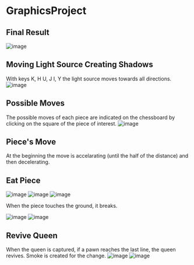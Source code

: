 # GraphicsProject

## Final Result 
![image](https://user-images.githubusercontent.com/93796754/202315586-82d7d718-0961-4e28-bea7-4587e5d0ec46.png)

## Moving Light Source Creating Shadows 
With keys K, H U, J I, Y the light source moves towards all directions.  
![image](https://user-images.githubusercontent.com/93796754/202315829-b8d1a5f4-341a-4171-9b93-ad995fb2f705.png)

## Possible Moves  
The possible moves of each piece are indicated on the chessboard by clicking on the square of the piece of interest. 
![image](https://user-images.githubusercontent.com/93796754/202316623-6e1a19f9-0e2d-4378-9687-c1f047933d6e.png)

## Piece's Move 
At the beginning the move is accelarating (until the half of the distance) and then decelerating. 

## Eat Piece 
![image](https://user-images.githubusercontent.com/93796754/202317531-93f862dc-e603-491e-a501-984290561183.png)
![image](https://user-images.githubusercontent.com/93796754/202319144-fcf6a302-940a-450c-981a-7001fd6b36e1.png)
![image](https://user-images.githubusercontent.com/93796754/202320119-ed8eaf6f-712e-49a9-a35d-b6c90cca4ac9.png)

When the piece touches the ground, it breaks.

![image](https://user-images.githubusercontent.com/93796754/202320235-d00289af-d53e-4f55-8d89-b9f28f858d56.png)
![image](https://user-images.githubusercontent.com/93796754/202320263-7bbb9329-3060-457e-876a-40eb34851a50.png)

## Revive Queen
When the queen is captured, if a pawn reaches the last line, the queen revives. Smoke is created for the change. 
![image](https://user-images.githubusercontent.com/93796754/202320510-caccda87-fb84-42c4-849b-8a373a145ac8.png)
![image](https://user-images.githubusercontent.com/93796754/202320944-c5e293c1-1709-4133-8ec1-c320cd8fa5d3.png)




